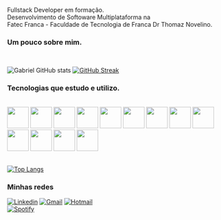 
Fullstack Developer em formação.<br/>
Desenvolvimento de Softoware Multiplataforma na <br/>
Fatec Franca - Faculdade de Tecnologia de Franca Dr Thomaz Novelino.

### Um pouco sobre mim.
<br>

![Gabriel GitHub stats](https://github-readme-stats.vercel.app/api?username=Gabriel-pagnan&show_icons=true&theme=dark)
[![GitHub Streak](https://streak-stats.demolab.com/?user=Gabriel-pagnan&theme=dark)](https://git.io/streak-stats)
</br>

   
### Tecnologias que estudo e utilizo.
</br>
<div>
    <img src="https://cdn.jsdelivr.net/gh/devicons/devicon/icons/javascript/javascript-original.svg" width="50px" /> 
    <img src="https://cdn.jsdelivr.net/gh/devicons/devicon/icons/typescript/typescript-original.svg" width="50px" /> 
    <img src="https://cdn.jsdelivr.net/gh/devicons/devicon/icons/less/less-plain-wordmark.svg" width="50px" />
    <img src="https://cdn.jsdelivr.net/gh/devicons/devicon/icons/tailwindcss/tailwindcss-plain.svg" width="50px" />
    <img src="https://cdn.jsdelivr.net/gh/devicons/devicon/icons/materialui/materialui-original.svg" width="50px" />
    <img src="https://cdn.jsdelivr.net/gh/devicons/devicon/icons/react/react-original.svg" width="50px" />
    <img src="https://cdn.jsdelivr.net/gh/devicons/devicon/icons/nextjs/nextjs-original.svg" width="50px" />
    <img src="https://cdn.jsdelivr.net/gh/devicons/devicon/icons/nodejs/nodejs-original.svg" width="50px" />
    <img src="https://cdn.jsdelivr.net/gh/devicons/devicon/icons/sequelize/sequelize-original.svg" width="50px" />
    <img src="https://cdn.jsdelivr.net/gh/devicons/devicon/icons/nestjs/nestjs-plain.svg" width="50px"/>   
    <img src="https://cdn.jsdelivr.net/gh/devicons/devicon/icons/git/git-original.svg" width="50px" />   
    <img src="https://cdn.jsdelivr.net/gh/devicons/devicon/icons/mongodb/mongodb-original-wordmark.svg" width="50px" />
    <img src="https://cdn.jsdelivr.net/gh/devicons/devicon/icons/mysql/mysql-original-wordmark.svg" width="50px" /> 
</div>
<br/>


[![Top Langs](https://github-readme-stats.vercel.app/api/top-langs/?username=Gabriel-pagnan&layout=compact)](https://github.com/anuraghazra/github-readme-stats)

### Minhas redes 

[![Linkedin](https://img.shields.io/badge/LinkedIn-0077B5?style=for-the-badge&logo=linkedin&logoColor=white)](linkedin.com/in/gabriel-pagnan00) [![Gmail](https://img.shields.io/badge/Gmail-D14836?style=for-the-badge&logo=gmail&logoColor=white)](gabrielviniciuspagnan@gmail.com) [![Hotmail](https://img.shields.io/badge/Microsoft_Outlook-0078D4?style=for-the-badge&logo=microsoft-outlook&logoColor=white)](gabriel.pagnan@fatec.sp.gov.br)
<br/>
[![Spotify](https://img.shields.io/badge/Spotify-1ED760?&style=for-the-badge&logo=spotify&logoColor=white)](https://open.spotify.com/user/z41xiytmd5znknd6ztybqbsrj?si=4d2f99aa479d4b76)
<div/>
<!---
Gabriel-pagnan/Gabriel-pagnan is a ✨ special ✨ repository because its `README.md` (this file) appears on your GitHub profile.
You can click the Preview link to take a look at your changes.
--->
